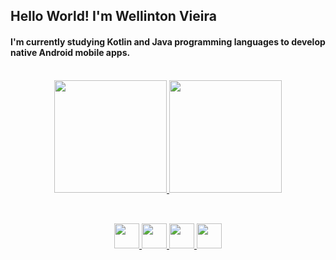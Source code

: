 ## Hello World! I'm Wellinton Vieira

#### I'm currently studying Kotlin and Java programming languages to develop native Android mobile apps.

<div align="center"><br>
  <a href="https://github.com/wellintonvieira">
  <img height="180em" src="https://github-readme-stats.vercel.app/api?username=wellintonvieira&show_icons=true&theme=dark&include_all_commits=true&count_private=true"/>
  <img height="180em" src="https://github-readme-stats.vercel.app/api/top-langs/?username=wellintonvieira&layout=compact&langs_count=7&theme=dark"/>
</div>

## 

<div style="display: inline_block" align="center"><br>
  <img width="40" height="40" src="https://cdn.jsdelivr.net/gh/devicons/devicon/icons/android/android-original.svg" />
  <img width="40" height="40" src="https://cdn.jsdelivr.net/gh/devicons/devicon/icons/kotlin/kotlin-original.svg" />
  <img width="40" height="40" src="https://cdn.jsdelivr.net/gh/devicons/devicon/icons/java/java-original.svg" />
  <img width="40" height="40" src="https://cdn.jsdelivr.net/gh/devicons/devicon/icons/bash/bash-original.svg" />
</div>
